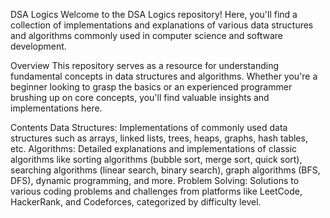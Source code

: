 DSA Logics
Welcome to the DSA Logics repository! Here, you'll find a collection of implementations and explanations of various data structures and algorithms commonly used in computer science and software development.

Overview
This repository serves as a resource for understanding fundamental concepts in data structures and algorithms. Whether you're a beginner looking to grasp the basics or an experienced programmer brushing up on core concepts, you'll find valuable insights and implementations here.

Contents
Data Structures: Implementations of commonly used data structures such as arrays, linked lists, trees, heaps, graphs, hash tables, etc.
Algorithms: Detailed explanations and implementations of classic algorithms like sorting algorithms (bubble sort, merge sort, quick sort), searching algorithms (linear search, binary search), graph algorithms (BFS, DFS), dynamic programming, and more.
Problem Solving: Solutions to various coding problems and challenges from platforms like LeetCode, HackerRank, and Codeforces, categorized by difficulty level.


